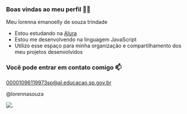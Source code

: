 ### Boas vindas ao meu perfil 💙💙

Meu lorenna emanoelly de souza trindade

- Estou estudando na [Alura](https//ww.alura.com.br)
- Estou me desenvolvendo na linguagem JavaScript
- Utilizo esse espaço para minha organização e compartilhamento dos meu projetos desenvolvidos

### Você pode entrar em contato comigo 📫

00001096119973sp@al.educacao.sp.gov.br

@lorennasouza

![.](https://media1.tenor.com/m/1ZMQ6_PMf9MAAAAd/raccoon-rave.gif)
